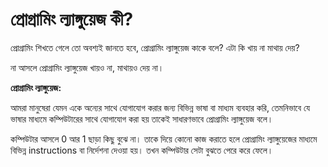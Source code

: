 # প্রোগ্রামিং ল্যাঙ্গুয়েজ কী?

প্রোগ্রামিং শিখতে গেলে তো অবশ্যই জানতে হবে, প্রোগ্রামিং ল্যাঙ্গুয়েজ কাকে বলে? এটা কি খায় না মাথায় দেয়?

না আসলে প্রোগ্রামিং ল্যাঙ্গুয়েজ খায়ও না, মাথায়ও দেয় না।

**প্রোগ্রামিং ল্যাঙ্গুয়েজ:**

আমরা মানুষেরা যেমন একে অন্যের সাথে যোগাযোগ করার জন্য বিভিন্ন ভাষা বা মাধ্যম ব্যবহার করি, তেমনিভাবে যে ভাষার মাধ্যমে কম্পিউটারের সাথে যোগাযোগ করা হয় তাকেই সাধারণভাবে প্রোগ্রামিং ল্যাঙ্গুয়েজ বলে।

কম্পিউটার আসলে 0 আর 1 ছাড়া কিছু বুঝে না। তাকে দিয়ে কোনো কাজ করাতে হলে প্রোগ্রামিং ল্যাঙ্গুয়েজের মাধ্যমে বিভিন্ন instructions বা নির্দেশনা দেওয়া হয়। তখন কম্পিউটার সেটা বুঝতে পেরে করে ফেলে।

